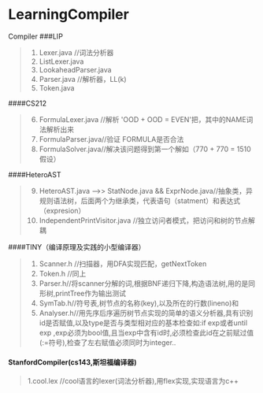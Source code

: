 # LearningCompiler
Compiler 
###LIP
>1. Lexer.java	//词法分析器
>2. ListLexer.java	<br>
>3. LookaheadParser.java<br>
>4. Parser.java	//解析器，LL(k)<br>
>5. Token.java<br>

####CS212<br>
>6. FormulaLexer.java //解析 'OOD + OOD = EVEN'把，其中的NAME词法解析出来 <br>
>7. FormulaParser.java//验证 FORMULA是否合法<br>
>8. FormulaSolver.java//解决该问题得到第一个解如（770 + 770 = 1510假设）<br>

####HeteroAST
>9. HeteroAST.java  -->> StatNode.java && ExprNode.java//抽象类，异规则语法树，后面两个为继承类，代表语句（statment）和表达式（expresion）<br>
>8. IndependentPrintVisitor.java //独立访问者模式，把访问和树的节点解耦<br>

####TINY（编译原理及实践的小型编译器）
>1. Scanner.h //扫描器，用DFA实现匹配，getNextToken
>2. Token.h //同上
>3. Parser.h//将scanner分解的词,根据BNF递归下降,构造语法树,用的是同形树,printTree作为输出测试
>4. SymTab.h//符号表,树节点的名称(key),以及所在的行数(lineno)和
>5. Analyser.h//用先序后序遍历树节点实现的简单的语义分析器,具有识别id是否赋值,以及type是否与类型相对应的基本检查如:if exp或者until exp ,exp必须为bool值,且当exp中含有id时,必须检查此id在之前赋过值(:=符号),检查了左右赋值必须同时为integer..

#### StanfordCompiler(cs143,斯坦福编译器)
>1.cool.lex //cool语言的lexer(词法分析器),用flex实现,实现语言为c++
